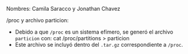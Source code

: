 Nombres: Camila Saracco y Jonathan Chavez

/proc y archivo particion:
   - Debido a que `/proc` es un sistema efímero, se generó el archivo `particion` con:
	cat /proc/partitions > particion
   - Este archivo se incluyó dentro del `.tar.gz` correspondiente a `/proc`.

